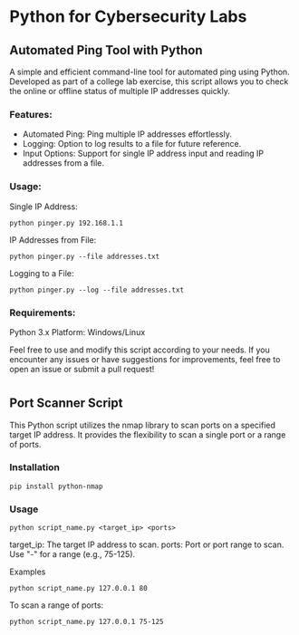 # Python for Cybersecurity Labs

## Automated Ping Tool with Python

A simple and efficient command-line tool for automated ping using Python. Developed as part of a college lab exercise, this script allows you to check the online or offline status of multiple IP addresses quickly.

### Features:
- Automated Ping: Ping multiple IP addresses effortlessly.
- Logging: Option to log results to a file for future reference.
- Input Options: Support for single IP address input and reading IP addresses from a file.

### Usage:
Single IP Address:
```
python pinger.py 192.168.1.1
```
IP Addresses from File:
```
python pinger.py --file addresses.txt
```
Logging to a File:
```
python pinger.py --log --file addresses.txt
```

### Requirements:
Python 3.x
Platform: Windows/Linux

Feel free to use and modify this script according to your needs. If you encounter any issues or have suggestions for improvements, feel free to open an issue or submit a pull request!

#

## Port Scanner Script

This Python script utilizes the nmap library to scan ports on a specified target IP address. It provides the flexibility to scan a single port or a range of ports.

### Installation
```
pip install python-nmap
```

### Usage
```
python script_name.py <target_ip> <ports>
```
target_ip: The target IP address to scan.
ports: Port or port range to scan. Use "-" for a range (e.g., 75-125).

Examples
```
python script_name.py 127.0.0.1 80
```

To scan a range of ports:

```
python script_name.py 127.0.0.1 75-125
```